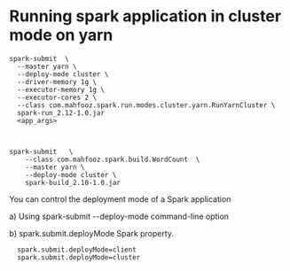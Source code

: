 # Running spark application in cluster mode on yarn
    spark-submit  \
      --master yarn \
      --deploy-mode cluster \
      --driver-memory 1g \
      --executor-memory 1g \
      --executor-cores 2 \
      --class com.mahfooz.spark.run.modes.cluster.yarn.RunYarnCluster \
      spark-run_2.12-1.0.jar
      <app_args>



    spark-submit   \
        --class com.mahfooz.spark.build.WordCount  \
        --master yarn \
        --deploy-mode cluster \
        spark-build_2.10-1.0.jar

You can control the deployment mode of a Spark application

a)  Using spark-submit --deploy-mode command-line option

b)  spark.submit.deployMode Spark property.

      spark.submit.deployMode=client
      spark.submit.deployMode=cluster
